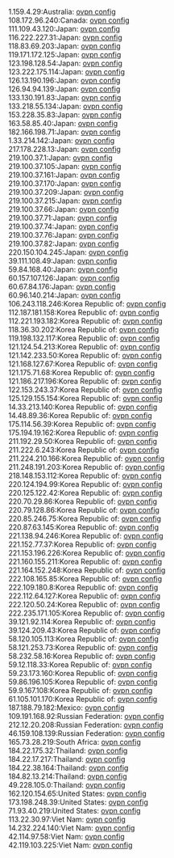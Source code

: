 1.159.4.29:Australia: [ovpn config](vpn/1_159_4_29.ovpn)  
108.172.96.240:Canada: [ovpn config](vpn/108_172_96_240.ovpn)  
111.109.43.120:Japan: [ovpn config](vpn/111_109_43_120.ovpn)  
116.222.227.31:Japan: [ovpn config](vpn/116_222_227_31.ovpn)  
118.83.69.203:Japan: [ovpn config](vpn/118_83_69_203.ovpn)  
119.171.172.125:Japan: [ovpn config](vpn/119_171_172_125.ovpn)  
123.198.128.54:Japan: [ovpn config](vpn/123_198_128_54.ovpn)  
123.222.175.114:Japan: [ovpn config](vpn/123_222_175_114.ovpn)  
126.13.190.196:Japan: [ovpn config](vpn/126_13_190_196.ovpn)  
126.94.94.139:Japan: [ovpn config](vpn/126_94_94_139.ovpn)  
133.130.191.83:Japan: [ovpn config](vpn/133_130_191_83.ovpn)  
133.218.55.134:Japan: [ovpn config](vpn/133_218_55_134.ovpn)  
153.228.35.83:Japan: [ovpn config](vpn/153_228_35_83.ovpn)  
163.58.85.40:Japan: [ovpn config](vpn/163_58_85_40.ovpn)  
182.166.198.71:Japan: [ovpn config](vpn/182_166_198_71.ovpn)  
1.33.214.142:Japan: [ovpn config](vpn/1_33_214_142.ovpn)  
217.178.228.13:Japan: [ovpn config](vpn/217_178_228_13.ovpn)  
219.100.37.1:Japan: [ovpn config](vpn/219_100_37_1.ovpn)  
219.100.37.105:Japan: [ovpn config](vpn/219_100_37_105.ovpn)  
219.100.37.161:Japan: [ovpn config](vpn/219_100_37_161.ovpn)  
219.100.37.170:Japan: [ovpn config](vpn/219_100_37_170.ovpn)  
219.100.37.209:Japan: [ovpn config](vpn/219_100_37_209.ovpn)  
219.100.37.215:Japan: [ovpn config](vpn/219_100_37_215.ovpn)  
219.100.37.66:Japan: [ovpn config](vpn/219_100_37_66.ovpn)  
219.100.37.71:Japan: [ovpn config](vpn/219_100_37_71.ovpn)  
219.100.37.74:Japan: [ovpn config](vpn/219_100_37_74.ovpn)  
219.100.37.76:Japan: [ovpn config](vpn/219_100_37_76.ovpn)  
219.100.37.82:Japan: [ovpn config](vpn/219_100_37_82.ovpn)  
220.150.104.245:Japan: [ovpn config](vpn/220_150_104_245.ovpn)  
39.111.108.49:Japan: [ovpn config](vpn/39_111_108_49.ovpn)  
59.84.168.40:Japan: [ovpn config](vpn/59_84_168_40.ovpn)  
60.157.107.126:Japan: [ovpn config](vpn/60_157_107_126.ovpn)  
60.67.84.176:Japan: [ovpn config](vpn/60_67_84_176.ovpn)  
60.96.140.214:Japan: [ovpn config](vpn/60_96_140_214.ovpn)  
106.243.118.246:Korea Republic of: [ovpn config](vpn/106_243_118_246.ovpn)  
112.187.181.158:Korea Republic of: [ovpn config](vpn/112_187_181_158.ovpn)  
112.221.193.182:Korea Republic of: [ovpn config](vpn/112_221_193_182.ovpn)  
118.36.30.202:Korea Republic of: [ovpn config](vpn/118_36_30_202.ovpn)  
119.198.132.117:Korea Republic of: [ovpn config](vpn/119_198_132_117.ovpn)  
121.124.54.213:Korea Republic of: [ovpn config](vpn/121_124_54_213.ovpn)  
121.142.233.50:Korea Republic of: [ovpn config](vpn/121_142_233_50.ovpn)  
121.168.127.67:Korea Republic of: [ovpn config](vpn/121_168_127_67.ovpn)  
121.175.71.68:Korea Republic of: [ovpn config](vpn/121_175_71_68.ovpn)  
121.186.217.196:Korea Republic of: [ovpn config](vpn/121_186_217_196.ovpn)  
122.153.243.37:Korea Republic of: [ovpn config](vpn/122_153_243_37.ovpn)  
125.129.155.154:Korea Republic of: [ovpn config](vpn/125_129_155_154.ovpn)  
14.33.213.140:Korea Republic of: [ovpn config](vpn/14_33_213_140.ovpn)  
14.48.89.36:Korea Republic of: [ovpn config](vpn/14_48_89_36.ovpn)  
175.114.56.39:Korea Republic of: [ovpn config](vpn/175_114_56_39.ovpn)  
175.194.19.162:Korea Republic of: [ovpn config](vpn/175_194_19_162.ovpn)  
211.192.29.50:Korea Republic of: [ovpn config](vpn/211_192_29_50.ovpn)  
211.222.6.243:Korea Republic of: [ovpn config](vpn/211_222_6_243.ovpn)  
211.224.210.166:Korea Republic of: [ovpn config](vpn/211_224_210_166.ovpn)  
211.248.191.203:Korea Republic of: [ovpn config](vpn/211_248_191_203.ovpn)  
218.148.153.112:Korea Republic of: [ovpn config](vpn/218_148_153_112.ovpn)  
220.124.194.99:Korea Republic of: [ovpn config](vpn/220_124_194_99.ovpn)  
220.125.122.42:Korea Republic of: [ovpn config](vpn/220_125_122_42.ovpn)  
220.70.29.86:Korea Republic of: [ovpn config](vpn/220_70_29_86.ovpn)  
220.79.128.86:Korea Republic of: [ovpn config](vpn/220_79_128_86.ovpn)  
220.85.246.75:Korea Republic of: [ovpn config](vpn/220_85_246_75.ovpn)  
220.87.63.145:Korea Republic of: [ovpn config](vpn/220_87_63_145.ovpn)  
221.138.94.246:Korea Republic of: [ovpn config](vpn/221_138_94_246.ovpn)  
221.152.77.37:Korea Republic of: [ovpn config](vpn/221_152_77_37.ovpn)  
221.153.196.226:Korea Republic of: [ovpn config](vpn/221_153_196_226.ovpn)  
221.160.155.211:Korea Republic of: [ovpn config](vpn/221_160_155_211.ovpn)  
221.164.152.248:Korea Republic of: [ovpn config](vpn/221_164_152_248.ovpn)  
222.108.165.85:Korea Republic of: [ovpn config](vpn/222_108_165_85.ovpn)  
222.109.180.8:Korea Republic of: [ovpn config](vpn/222_109_180_8.ovpn)  
222.112.64.127:Korea Republic of: [ovpn config](vpn/222_112_64_127.ovpn)  
222.120.50.24:Korea Republic of: [ovpn config](vpn/222_120_50_24.ovpn)  
222.235.171.105:Korea Republic of: [ovpn config](vpn/222_235_171_105.ovpn)  
39.121.92.114:Korea Republic of: [ovpn config](vpn/39_121_92_114.ovpn)  
39.124.209.43:Korea Republic of: [ovpn config](vpn/39_124_209_43.ovpn)  
58.120.105.113:Korea Republic of: [ovpn config](vpn/58_120_105_113.ovpn)  
58.121.253.73:Korea Republic of: [ovpn config](vpn/58_121_253_73.ovpn)  
58.232.58.16:Korea Republic of: [ovpn config](vpn/58_232_58_16.ovpn)  
59.12.118.33:Korea Republic of: [ovpn config](vpn/59_12_118_33.ovpn)  
59.23.173.160:Korea Republic of: [ovpn config](vpn/59_23_173_160.ovpn)  
59.86.196.105:Korea Republic of: [ovpn config](vpn/59_86_196_105.ovpn)  
59.9.167.108:Korea Republic of: [ovpn config](vpn/59_9_167_108.ovpn)  
61.105.101.170:Korea Republic of: [ovpn config](vpn/61_105_101_170.ovpn)  
187.188.79.182:Mexico: [ovpn config](vpn/187_188_79_182.ovpn)  
109.191.168.92:Russian Federation: [ovpn config](vpn/109_191_168_92.ovpn)  
212.12.20.208:Russian Federation: [ovpn config](vpn/212_12_20_208.ovpn)  
46.159.108.139:Russian Federation: [ovpn config](vpn/46_159_108_139.ovpn)  
165.73.28.219:South Africa: [ovpn config](vpn/165_73_28_219.ovpn)  
184.22.175.32:Thailand: [ovpn config](vpn/184_22_175_32.ovpn)  
184.22.17.217:Thailand: [ovpn config](vpn/184_22_17_217.ovpn)  
184.22.38.164:Thailand: [ovpn config](vpn/184_22_38_164.ovpn)  
184.82.13.214:Thailand: [ovpn config](vpn/184_82_13_214.ovpn)  
49.228.105.0:Thailand: [ovpn config](vpn/49_228_105_0.ovpn)  
162.120.154.65:United States: [ovpn config](vpn/162_120_154_65.ovpn)  
173.198.248.39:United States: [ovpn config](vpn/173_198_248_39.ovpn)  
71.93.40.219:United States: [ovpn config](vpn/71_93_40_219.ovpn)  
113.22.30.97:Viet Nam: [ovpn config](vpn/113_22_30_97.ovpn)  
14.232.224.140:Viet Nam: [ovpn config](vpn/14_232_224_140.ovpn)  
42.114.97.58:Viet Nam: [ovpn config](vpn/42_114_97_58.ovpn)  
42.119.103.225:Viet Nam: [ovpn config](vpn/42_119_103_225.ovpn)  
